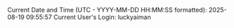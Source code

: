 Current Date and Time (UTC - YYYY-MM-DD HH:MM:SS formatted): 2025-08-19 09:55:57
Current User's Login: luckyaiman
